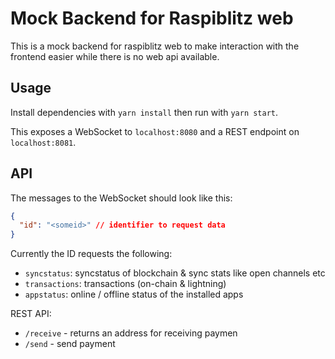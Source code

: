# Mock Backend for Raspiblitz web

This is a mock backend for raspiblitz web to make interaction with the frontend easier while there is no web api available.

## Usage

Install dependencies with `yarn install` then run with `yarn start`.

This exposes a WebSocket to `localhost:8080` and a REST endpoint on `localhost:8081`.

## API

The messages to the WebSocket should look like this:

```json
{
  "id": "<someid>" // identifier to request data
}
```

Currently the ID requests the following:

- `syncstatus`: syncstatus of blockchain & sync stats like open channels etc
- `transactions`: transactions (on-chain & lightning)
- `appstatus`: online / offline status of the installed apps

REST API:

- `/receive` - returns an address for receiving paymen
- `/send` - send payment
